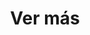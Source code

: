---
title: "Ver más"
description: "Esta es la sección de introducción del sitio web Rueda del Cielo, que presenta una narrativa cautivadora que explora la hipótesis de que una civilización extraterrestre avanzada, los Elohim, jugó un papel fundamental en la creación y desarrollo de la vida en la Tierra. Profundiza en varias facetas de esta teoría, desde los fundamentos de la civilización y el sincretismo religioso hasta el concepto de diseño inteligente y un posible gran despertar de la conciencia humana. La narrativa reinterpreta las escrituras antiguas y los eventos históricos, proponiendo una conexión cósmica entre la humanidad y los seres extraterrestres. Cada capítulo invita a los lectores a un viaje provocador de pensamiento, desafiando las visiones convencionales y fomentando la exploración de los orígenes cósmicos y el destino de la humanidad."
chapter: "4"
weight: 400
---